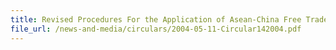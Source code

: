 ```yaml
---
title: Revised Procedures For the Application of Asean-China Free Trade Agreement (ACFTA) Form E via TradeNet®
file_url: /news-and-media/circulars/2004-05-11-Circular142004.pdf
---
```

